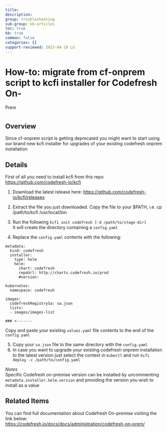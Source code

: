 ```yaml
---
title: 
description: 
group: troubleshooting
sub-group: kb-articles
toc: true
kb: true
common: false
categories: []
support-reviewed: 2023-04-18 LG
---
```


# How-to: migrate from cf-onprem script to kcfi installer for Codefresh On-
Prem

#

## Overview

Since cf-onprem script is getting deprecated you might want to start using our
brand new kcfi installer for upgrades of your existing codefresh onprem
installation

## Details

First of all you need to install kcfi from this repo
https://github.com/codefresh-io/kcfi

  1. Download the latest release here: https://github.com/codefresh-io/kcfi/releases
  2. Extract the file you just downloaded. Copy the file to your $PATH, i.e. cp /path/to/kcfi /usr/local/bin
  3. Run the following `kcfi init codefresh [-d /path/to/stage-dir]`  
It will create the directory containing a `config.yaml`

  4. Replace the `config.yaml` contents with the following:

    
    
    metadata:
      kind: codefresh
      installer:
        type: helm
        helm:
          chart: codefresh
          repoUrl: http://charts.codefresh.io/prod
          #version:
    
    kubernetes:
      namespace: codefresh
    
    images:
      codefreshRegistrySa: sa.json
      lists:
      - images/images-list
    
    ### <-------
    

Copy and paste your existing `values.yaml` file contents to the end of the
`config.yaml`

  5. Copy your `sa.json` file to the same directory with the `config.yaml`
  6. In case you want to upgrade your existing codefresh onprem installation to the latest version just select the context in `kubectl` and run `kcfi deploy -c /path/to/config.yaml`

_Notes_  
Specific Codefresh on-premise version can be installed by uncommenting
`metadata.installer.helm.version` and providing the version you wish to
install as a value

## Related Items

You can find full documentation about Codefresh On-premise visiting the link
below:  
https://codefresh.io/docs/docs/administration/codefresh-on-prem/

